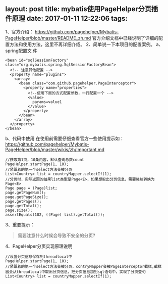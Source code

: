 layout: post
title: mybatis使用PageHelper分页插件原理
date: 2017-01-11 12:22:06
tags:
---

1、官方介绍：
https://github.com/pagehelper/Mybatis-PageHelper/blob/master/README_zh.md
官方介绍文档中已经说明了详细的配置方法和使用方法，这里不再详细介绍。
2、简单说一下本项目的配置案例。
a、spring配置文 件

```
<bean id="sqlSessionFactory" class="org.mybatis.spring.SqlSessionFactoryBean">
  <!-- 注意其他配置 -->
  <property name="plugins">
    <array>
      <bean class="com.github.pagehelper.PageInterceptor">
        <property name="properties">
          <!--使用下面的方式配置参数，一行配置一个 -->
          <value>
            params=value1
          </value>
        </property>
      </bean>
    </array>
  </property>
</bean>
```
<!-- more -->
b、代码中使用
在使用前需要仔细查看官方一些使用提示如：
https://github.com/pagehelper/Mybatis-PageHelper/blob/master/wikis/zh/Important.md
```
//获取第1页，10条内容，默认查询总数count
PageHelper.startPage(1, 10);
//紧跟着的第一个select方法会被分页
List<Country> list = countryMapper.selectIf(1);
//分页时，实际返回的结果list类型是Page<E>，如果想取出分页信息，需要强制转换为Page<E>
Page page = (Page)list;
page.getPageNum();
page.getPageSize();
page.getPages();
page.getTotal();
page.size();
assertEquals(182, ((Page) list).getTotal());
```
3、重要提示：
> 需要注意什么时候会导致不安全的分页?

4、PageHelper分页实现原理说明
```
//设置分页信息保存到threadlocal中
PageHelper.startPage(1, 10);
//紧跟着的第一个select方法会被分页，contryMapper会被PageInterceptor截拦,截拦器会从threadlocal中取出分页信息，把分页信息加到sql语句中，实现了分页查旬
List<Country> list = countryMapper.selectIf(1);
```




